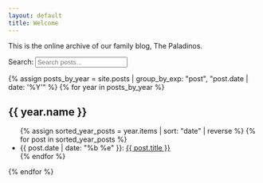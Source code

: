 ```yaml
---
layout: default
title: Welcome
---
```


This is the online archive of our family blog, The Paladinos.

Search: <input type="text" id="search-box" placeholder="Search posts...">
<ul id="results-container"></ul>

{% assign posts_by_year = site.posts | group_by_exp: "post", "post.date | date: '%Y'" %}
{% for year in posts_by_year %}
  <h2>{{ year.name }}</h2>
  <ul>
    {% assign sorted_year_posts = year.items | sort: "date" | reverse %}
    {% for post in sorted_year_posts %}
      <li>{{ post.date | date: "%b %e" }}: <a href="/thepaladinos{{ post.url }}">{{ post.title }}</a></li>
    {% endfor %}
  </ul>
{% endfor %}


<script src="https://cdnjs.cloudflare.com/ajax/libs/lunr.js/2.3.9/lunr.min.js"></script>
<script src="/thepaladinos/assets/js/search.js"></script>